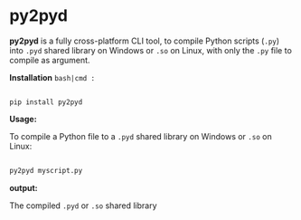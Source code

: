 # py2pyd

**py2pyd** is a fully cross-platform CLI tool, to compile Python scripts (`.py`) into `.pyd` shared library on Windows or `.so` on Linux, with only the `.py` file to compile as argument.

**Installation**
`bash|cmd :`
```bash|cmd

pip install py2pyd

```

**Usage:**

To compile a Python file to a `.pyd` shared library on Windows
 or `.so` on Linux:

```python

py2pyd myscript.py

```

**output:**

The compiled `.pyd` or `.so` shared library

